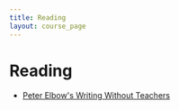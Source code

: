 ```yaml
---
title: Reading
layout: course_page
---
```

# Reading

- [Peter Elbow's Writing Without Teachers](http://nzr.mvnu.edu/faculty/trearick/english/rearick/exposwrt/Elbow%20Learning%20Without%20Writing%20Teachers.pdf)
